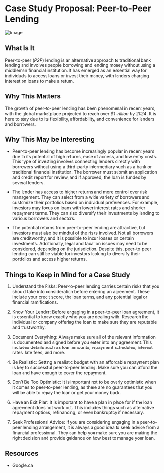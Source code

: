 # Case Study Proposal:  Peer-to-Peer Lending 

![image](https://wealthofgeeks.com/wp-content/uploads/2020/10/Peer-to-Peer.png)

## What Is It

Peer-to-peer (*P2P*) lending is an alternative approach to traditional bank lending and involves people borrowing and lending money without using a middleman financial institution. It has emerged as an essential way for individuals to access loans or invest their money, with lenders charging interest on loans to make a return. 

## Why This Matters

The growth of peer-to-peer lending has been phenomenal in recent years, with the global marketplace projected to reach over *$1 trillion by 2024*. It is here to stay due to its flexibility, affordability, and convenience for lenders and borrowers. 




## Why This May be Interesting

* Peer-to-peer lending has become increasingly popular in recent years due to its potential of high returns, ease of access, and low entry costs. This type of investing involves connecting lenders directly with borrowers without using a third-party intermediary such as a bank or traditional financial institution. The borrower must submit an application and credit report for review, and if approved, the loan is funded by several lenders. 

* The lender has access to higher returns and more control over risk management. They can select from a wide variety of borrowers and customize their portfolios based on individual preferences. For example, investors may focus on loans with lower interest rates and shorter repayment terms. They can also diversify their investments by lending to various borrowers and sectors. 

* The potential returns from peer-to-peer lending are attractive, but investors must also be mindful of the risks involved. Not all borrowers are creditworthy, and it is possible to incur losses on certain investments. Additionally, legal and taxation issues may need to be considered, depending on the jurisdiction. Despite this, peer-to-peer lending can still be viable for investors looking to diversify their portfolios and access higher returns. 

## Things to Keep in Mind for a Case Study


1. Understand the Risks: Peer-to-peer lending carries certain risks that you should take into consideration before entering an agreement. These include your credit score, the loan terms, and any potential legal or financial ramifications.

1. Know Your Lender: Before engaging in a peer-to-peer loan agreement, it is essential to know exactly who you are dealing with. Research the individual or company offering the loan to make sure they are reputable and trustworthy.

1. Document Everything: Always make sure all of the relevant information is documented and signed before you enter into any agreement. This includes details such as loan amounts, repayment schedules, interest rates, late fees, and more.

1. Be Realistic: Setting a realistic budget with an affordable repayment plan is key to successful peer-to-peer lending. Make sure you can afford the loan and have enough to cover the repayment.

1. Don’t Be Too Optimistic: It is important not to be overly optimistic when it comes to peer-to-peer lending, as there are no guarantees that you will be able to repay the loan or get your money back.

1. Have an Exit Plan: It is important to have a plan in place for if the loan agreement does not work out. This includes things such as alternative repayment options, refinancing, or even bankruptcy if necessary. 

1. Seek Professional Advice: If you are considering engaging in a peer-to-peer lending arrangement, it is always a good idea to seek advice from a financial professional. They can help you make sure you are making the right decision and provide guidance on how best to manage your loan. 


## Resources

* Google.ca 

